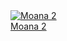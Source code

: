 <a class="item" href="https://drive.google.com/drive/folders/1-4psJ0gN4ZqjqiKnMX-TRP-4T03mRrGm" target="_blank">
  <img src="https://via.placeholder.com/300x450?text=Moana+2" alt="Moana 2">
  <div class="item-title">Moana 2</div>
</a>

